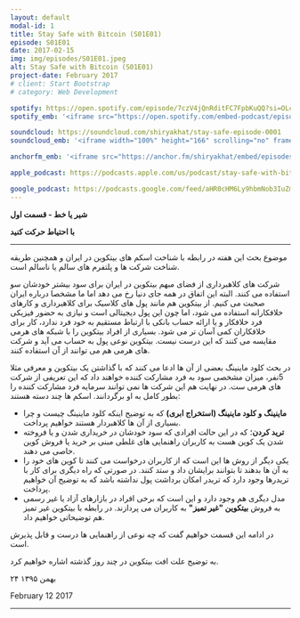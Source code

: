 ```yaml
---
layout: default
modal-id: 1
title: Stay Safe with Bitcoin (S01E01)
episode: S01E01
date: 2017-02-15
img: img/episodes/S01E01.jpeg
alt: Stay Safe with Bitcoin (S01E01)
project-date: February 2017
# client: Start Bootstrap
# category: Web Development

spotify: https://open.spotify.com/episode/7czV4jQnRditFC7FpbKuQQ?si=OLciea-kR9WTwM9X_J6uPg
spotify_emb: '<iframe src="https://open.spotify.com/embed-podcast/episode/7czV4jQnRditFC7FpbKuQQ" width="100%" height="232" frameborder="0" allowtransparency="true" allow="encrypted-media"></iframe>'

soundcloud: https://soundcloud.com/shiryakhat/stay-safe-episode-0001
soundcloud_emb: '<iframe width="100%" height="166" scrolling="no" frameborder="no" allow="autoplay" src="https://w.soundcloud.com/player/?url=https%3A//api.soundcloud.com/tracks/307903024&color=%23ff5500&auto_play=false&hide_related=true&show_comments=true&show_user=true&show_reposts=false&show_teaser=true"></iframe><div style="font-size: 10px; color: #cccccc;line-break: anywhere;word-break: normal;overflow: hidden;white-space: nowrap;text-overflow: ellipsis; font-family: Interstate,Lucida Grande,Lucida Sans Unicode,Lucida Sans,Garuda,Verdana,Tahoma,sans-serif;font-weight: 100;"><a href="https://soundcloud.com/shiryakhat" title="Shir | Khat" target="_blank" style="color: #cccccc; text-decoration: none;">Shir | Khat</a> · <a href="https://soundcloud.com/shiryakhat/stay-safe-episode-0001" title="Stay Safe with Bitcoin (S01E01)" target="_blank" style="color: #cccccc; text-decoration: none;">Stay Safe with Bitcoin (S01E01)</a></div>'

anchorfm_emb: '<iframe src="https://anchor.fm/shiryakhat/embed/episodes/Stay-Safe-with-Bitcoin-S01E01-e9idgr" width="100%" frameborder="0" scrolling="no"></iframe>'

apple_podcast: https://podcasts.apple.com/us/podcast/stay-safe-with-bitcoin-s01e01/id1221206951?i=1000383310269

google_podcast: https://podcasts.google.com/feed/aHR0cHM6Ly9hbmNob3IuZm0vcy8xMWFhODUzYy9wb2RjYXN0L3Jzcw/episode/dGFnOnNvdW5kY2xvdWQsMjAxMDp0cmFja3MvMzA3OTAzMDI0?ved=0CCsQzsICahcKEwiw46XZ-NXpAhUAAAAAHQAAAAAQAQ
---
```


**شیر یا خط - قسمت اول**

**با احتیاط حرکت کنید**
 
----------------------------------------------------------------------------------------------------------

موضوع بحث این هفته در رابطه با شناخت اسکم های بیتکوین در ایران و همچنین طریقه شناخت شرکت ها و پلتفرم های سالم یا ناسالم است.


شرکت های کلاهبرداری از فضای مبهم بیتکوین در ایران برای سود بیشتر خودشان سو استفاده می کنند. البته این اتفاق در همه جای دنیا رخ می دهد اما ما مشخصا درباره ایران صحبت می کنیم.
از بیتکوین هم مانند پول های کلاسیک برای کلاهبرداری و کارهای خلافکارانه استفاده می شود، اما چون این پول دیجیتالی است و نیازی به حضور فیزیکی فرد خلافکار و یا ارائه حساب بانکی با ارتباط مستقیم به خود فرد ندارد، کار برای خلافکاران کمی آسان تر می شود.
بسیاری از افراد بیتکوین را با شبکه های هرمی مقایسه می کنند که این درست نیست. بیتکوین نوعی پول به حساب می آید و شرکت های هرمی هم می توانند از آن استفاده کنند.
    

در بحث کلود ماینینگ بعضی از آن ها ادعا می کنند که با گذاشتن یک بیتکوین و معرفی مثلا 5نفر، میزان مشخصی سود به فرد مشارکت کننده خواهند داد که این تعریفی از شرکت های هرمی ست. در نهایت هم این شرکت ها نمی توانند سرمایه فرد مشارکت کننده را بطور کامل به او برگردانند. اسکم ها چند دسته هستند:
 * **ماینینگ و کلود ماینینگ (استخراج ابری)** که به توضیح اینکه کلود ماینینگ چیست و چرا بسیاری از آن ها کلاهبردار هستند خواهیم پرداخت.
 *  **ترید کردن**؛ که در این حالت افرادی که سود خودشان در خریداری شدن و یا فروخته شدن یک کوین هست به کاربران راهنمایی های غلطی مبنی بر خرید یا فروش کوین خاصی می دهند.
 *   یکی دیگر از روش ها این است که از کاربران درخواست می کنند تا کوین های خود را به آن ها بدهند تا بتوانند برایشان داد و ستد کنند. در صورتی که راه دیگری برای کار با تریدرها وجود دارد که تریدر امکان برداشت پول نداشته باشد که به توضیح آن خواهیم پرداخت.
 * مدل دیگری هم وجود دارد و این است که برخی افراد در بازارهای آزاد یا غیر رسمی به فروش **بیتکوین "غیر تمیز"** به کاربران می پردازند. در رابطه با بیتکوین غیر تمیز هم توضیحاتی خواهیم داد.

در ادامه این قسمت خواهیم گفت که چه نوعی از راهنمایی ها درست و قابل پذیرش است.

 به توضیح علت افت بیتکوین در چند روز گذشته اشاره خواهیم کرد.
  

۲۴ بهمن ۱۳۹۵

February 12  2017 
 
----------------------------------------------------------------------------------------------------------
